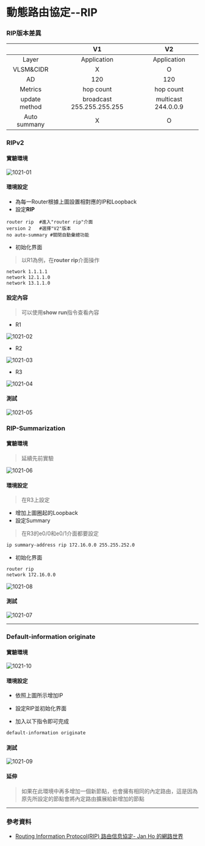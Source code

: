 # 動態路由協定--RIP

### RIP版本差異

|     |V1|V2|
|:-----:|:-----:|:-----:|
|Layer|Application|Application|
|VLSM&CIDR|X|O|
|AD|120|120|
|Metrics|hop count|hop count|
|update method|broadcast 255.255.255.255|multicast 244.0.0.9|
|Auto summany|X|O|

### RIPv2
#### 實驗環境
![1021-01](./img/20201021/1021-01.png)

#### 環境設定
* 為每一Router根據上圖設置相對應的IP和Loopback
* 設定**RIP**
```
router rip  #進入"router rip"介面
version 2   #選擇"V2"版本
no auto-summary #關閉自動彙總功能
```
* 初始化界面
>以R1為例，在**router rip**介面操作
```sh
network 1.1.1.1
network 12.1.1.0
network 13.1.1.0
```
#### 設定內容
>可以使用**show run**指令查看內容

* R1

![1021-02](./img/20201021/1021-02.png)

* R2

![1021-03](./img/20201021/1021-03.png)

* R3

![1021-04](./img/20201021/1021-04.png)

#### 測試

![1021-05](./img/20201021/1021-05.png)

### RIP-Summarization

#### 實驗環境
> 延續先前實驗

![1021-06](./img/20201021/1021-06.png)

#### 環境設定
> 在R3上設定

* 增加上圖圈起的Loopback
* 設定Summary
>在R3的e0/0和e0/1介面都要設定

```sh
ip summary-address rip 172.16.0.0 255.255.252.0
```

* 初始化界面

```sh
router rip
network 172.16.0.0
```

![1021-08](./img/20201021/1021-08.png)

#### 測試

![1021-07](./img/20201021/1021-07.png)

---
### Default-information originate

#### 實驗環境

![1021-10](./img/20201021/1021-10.png)

#### 環境設定

* 依照上圖所示增加IP

* 設定RIP並初始化界面

* 加入以下指令即可完成

```sh
default-information originate
```

#### 測試

![1021-09](./img/20201021/1021-09.png)

#### 延伸
>如果在此環境中再多增加一個新節點，也會擁有相同的內定路由，這是因為原先所設定的節點會將內定路由擴展給新增加的節點

---
### 參考資料
* [Routing Information Protocol(RIP) 路由信息協定- Jan Ho 的網路世界](https://www.jannet.hk/zh-Hant/post/routing-information-protocol-rip)


